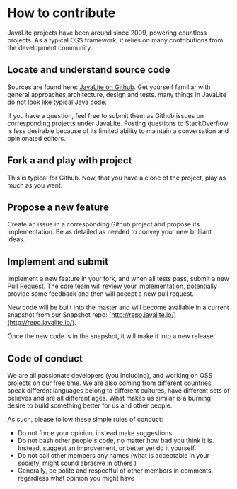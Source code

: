 <div class="page-header">
   <h1>How to contribute</h1>
</div>


JavaLite projects have been around since 2009, powering countless projects. As a typical OSS framework,
it relies on many contributions from the development community.



## Locate and understand source code

Sources are found here: [JavaLite on Github](https://github.com/javalite). Get yourself familiar with general
approaches,architecture, design and tests. many things in JavaLite do not look like typical Java code.

If you have a question, feel free to submit them as Github issues on corresponding projects under JavaLite.
Posting questions to StackOverflow is less desirable because of its limited ability to maintain a conversation
  and opinionated editors.


## Fork a and play with project

This is typical for Github. Now, that you have a clone of the project, play as much as you want.


## Propose a new feature

Create an issue in a corresponding Github project and propose its implementation. Be as detailed as needed
  to convey your new brilliant ideas.

## Implement and submit

Implement a new feature in your fork, and when all tests pass, submit a new Pull Request. The core team will review
 your implementation, potentially provide some feedback and then  will accept a new pull request.

New code will be built into the master and will become available in a current snapshot from our
Snapshot repo: [http://repo.javalite.io/](http://repo.javalite.io/).

Once the new code is in the snapshot, it will make it into a new release.

## Code of conduct

We are all passionate developers (you including), and working on OSS projects on our free time.
We are also coming from different countries, speak different languages belong to different cultures,
 have different sets of believes and are all different ages. What makes us similar is a burning desire to
 build something better for us and other people.

As such, please follow these simple rules of conduct:

* Do not force your opinion, instead make suggestions
* Do not bash other people's code, no matter how bad you think it is. Instead, suggest an improvement,
or better yet do it yourself.
* Do not call other members any names (what is acceptable in your society, might  sound abrasive in others )
* Generally, be polite and respectful of other members in comments, regardless what opinion you might have



